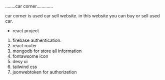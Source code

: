........car corner.............

car corner is used car sell website. in this website you can buy or sell used car.

* react project
1. firebase authentication.
2. react router
3. mongodb for store all information
4. fontawsome icon
5. desy ui
6. tailwind css
7. jsonwebtoken for authorizetion

